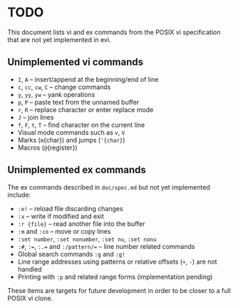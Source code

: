 # TODO

This document lists vi and ex commands from the POSIX vi specification that are not yet implemented in evi.

## Unimplemented vi commands

- `I`, `A` – insert/append at the beginning/end of line
- `c`, `cc`, `cw`, `C` – change commands
- `y`, `yy`, `yw` – yank operations
- `p`, `P` – paste text from the unnamed buffer
- `r`, `R` – replace character or enter replace mode
- `J` – join lines
- `f`, `F`, `t`, `T` – find character on the current line
- Visual mode commands such as `v`, `V`
- Marks (`m`{char}) and jumps (`'{char}`)
- Macros (`@`{register})

## Unimplemented ex commands

The ex commands described in `doc/spec.md` but not yet implemented include:

- `:e!` – reload file discarding changes
- `:x` – write if modified and exit
- `:r {file}` – read another file into the buffer
- `:m` and `:co` – move or copy lines
- `:set number`, `:set nonumber`, `:set nu`, `:set nonu`
- `:#`, `:=`, `:.=` and `:/pattern/=` – line number related commands
- Global search commands `:g` and `:g!`
- Line range addresses using patterns or relative offsets (`+`, `-`) are not handled
- Printing with `:p` and related range forms (implementation pending)

These items are targets for future development in order to be closer to a full POSIX vi clone.
